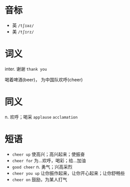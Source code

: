 # 音标

- 英 `/tʃɪəz/`
- 美 `/tʃɪrz/`

# 词义

inter. 谢谢
`thank you`



喝着啤酒(beer)， 为中国队欢呼(cheer)

# 同义

n. 欢呼；喝采
`applause` `acclamation`

# 短语

- `cheer up` 使高兴；高兴起来；使振奋
- `cheer for` 为…欢呼，喝彩；给…加油
- `good cheer` n. 勇气；兴高采烈
- `cheer you up` 让你振作起来，让你开心起来；让你舒畅些
- `cheer on` 鼓励，为某人打气

